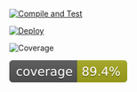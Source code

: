 [![Compile and Test](https://github.com/lutfi98abdullah/miniproject1/actions/workflows/pipeline1.yaml/badge.svg)](https://github.com/lutfi98abdullah/miniproject1/actions/workflows/main.yaml)

[![Deploy](https://github.com/lutfi98abdullah/miniproject1/actions/workflows/pipeline2.yaml/badge.svg)](https://github.com/lutfi98abdullah/miniproject1/actions/workflows/deploy.yaml)

![Coverage](https://dumpbucket.sgp1.digitaloceanspaces.com/coverage/miniproject1/jacoco.svg)

![Coverage](.github/badges/jacoco.svg)